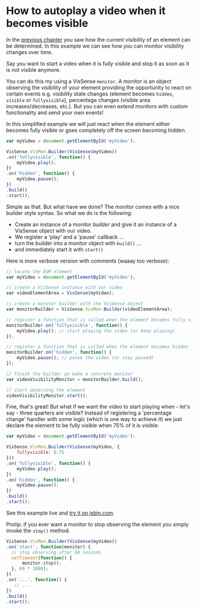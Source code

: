 # How to autoplay a video when it becomes visible

In the [previous chapter](https://cdnjs.com/libraries/vissense/tutorials/getting-started) you saw how the current visibility of an element can be determined.
In this example we can see how you can monitor visibility changes over time.

Say you want to start a video when it is fully visible and stop it as soon as it is not visible anymore.

You can do this my using a VisSense `monitor`.
A monitor is an object observing the visibility of your element providing
 the opportunity to react on certain events e.g. 
visibility state changes (element becomes `hidden`, `visible` or `fullyvisible`),
percentage changes (visible area increases/decreases, etc.).
But you can even extend monitors with custom functionality and send your own events!

In this simplified example we will just react when the element either
becomes fully visible or goes completely off the screen becoming hidden.

```js
var myVideo = document.getElementById('myVideo');

VisSense.VisMon.Builder(VisSense(myVideo))
.on('fullyvisible', function() {
    myVideo.play();
})
.on('hidden', function() {
    myVideo.pause();
})
.build()
.start();
```

Simple as that. But what have we done?
The monitor comes with a nice builder style syntax.
So what we do is the following:
- Create an instance of a monitor *builder* and give it an instance of a VisSense object with our video.
- We register a 'play' and a 'pause' callback ...
- turn the builder into a monitor object with `build()` ...
- and immediately start it  with `start()`

Here is more verbose version with comments (waaay too verbose):
```js
// locate the DOM element
var myVideo = document.getElementById('myVideo');

// create a VisSense instance with our video
var videoElementArea = VisSense(myVideo);

// create a monitor builder with the VisSense object
var monitorBuilder = VisSense.VisMon.Builder(videoElementArea);

// register a function that is called when the element becomes fully visible
monitorBuilder.on('fullyvisible', function() {
    myVideo.play(); // start playing the video (or keep playing)
});

// register a function that is called when the element becomes hidden
monitorBuilder.on('hidden', function() {
    myVideo.pause(); // pause the video (or stay paused)
});

// finish the builder an make a concrete monitor
var videoVisibilityMonitor = monitorBuilder.build();

// start observing the element
videoVisibilityMonitor.start();
```

Fine, that's great! But what if we want the video to start playing when - let's say - three quarters are visible?
Instead of registering a 'percentage change' handler with some logic (which is one way to achieve it)
we just declare the element to be fully visible when 75% of it is visible:

```js
var myVideo = document.getElementById('myVideo');

VisSense.VisMon.Builder(VisSense(myVideo, { 
    fullyvisible: 0.75 
}))
.on('fullyvisible', function() {
    myVideo.play();
})
.on('hidden', function() {
    myVideo.pause();
})
.build()
.start();
```
See this example live and [try it on jsbin.com](https://jsbin.com/maqaco/edit?js,output).

Protip: if you ever want a monitor to stop observing the element you simply invoke the `stop()` method.

```js
VisSense.VisMon.Builder(VisSense(myVideo))
.on('start', function(monitor) {
  // stop observing after 60 seconds
  setTimeout(function() {
      monitor.stop();
  }, 60 * 1000);
})
.on('...', function() {
   // ...
})
.build()
.start();
```
